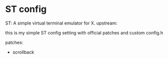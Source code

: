 
# ST config

ST: A simple virtual terminal emulator for X.
upstream: [](https://st.suckless.org)

this is my simple ST config setting with official patches and custom config.h

patches:
- scrollback
